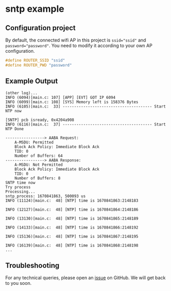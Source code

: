 # sntp example
## Configuration project
By default, the connected wifi AP in this project is `ssid="ssid"` and `password="password"`.
You need to modify it according to your own AP configuration.
```c
#define ROUTER_SSID "ssid"
#define ROUTER_PWD "password"
```
## Example Output
```shell
(other log)...
INFO (6094)[main.c: 107] [APP] [EVT] GOT IP 6094
INFO (6099)[main.c: 108] [SYS] Memory left is 158376 Bytes
INFO (6105)[main.c:  33] --------------------------------------- Start NTP now

[SNTP] pcb isready, 0x4204a908
INFO (6116)[main.c:  37] --------------------------------------- Start NTP Done

-----------------> AABA Request:
    A-MSDU: Permitted
    Block Ack Policy: Immediate Block Ack
    TID: 0
    Number of Buffers: 64
-----------------> AABA Response:
    A-MSDU: Not Permitted
    Block Ack Policy: Immediate Block Ack
    TID: 0
    Number of Buffers: 8
SNTP time now
Try process
Processing...
sntp_process: 1670841863, 500093 us
INFO (11124)[main.c:  48] [NTP] time is 1670841863:2148183

INFO (12127)[main.c:  48] [NTP] time is 1670841864:2148186

INFO (13130)[main.c:  48] [NTP] time is 1670841865:2148189

INFO (14133)[main.c:  48] [NTP] time is 1670841866:2148192

INFO (15136)[main.c:  48] [NTP] time is 1670841867:2148195

INFO (16139)[main.c:  48] [NTP] time is 1670841868:2148198
...

```

## Troubleshooting

For any technical queries, please open an [issue](https://github.com/Ai-Thinker-Open/Ai-Thinker-WB2/issues) on GitHub. We will get back to you soon.